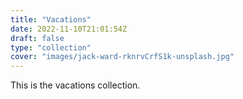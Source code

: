 ```yaml
---
title: "Vacations"
date: 2022-11-10T21:01:54Z
draft: false
type: "collection"
cover: "images/jack-ward-rknrvCrfS1k-unsplash.jpg"
---
```


This is the vacations collection.